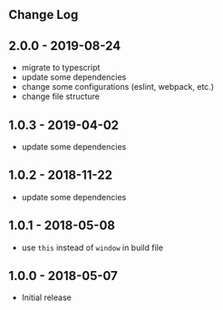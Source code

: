 ## Change Log

## 2.0.0 - 2019-08-24
- migrate to typescript
- update some dependencies
- change some configurations (eslint, webpack, etc.)
- change file structure

## 1.0.3 - 2019-04-02
- update some dependencies

## 1.0.2 - 2018-11-22
- update some dependencies

## 1.0.1 - 2018-05-08
- use `this` instead of `window` in build file

## 1.0.0 - 2018-05-07
- Initial release
